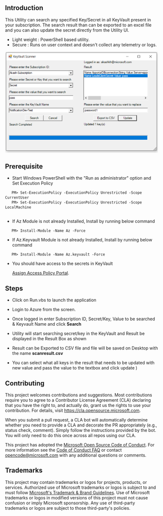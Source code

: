 ## Introduction
This Utility can search any specified Key/Secret in all KeyVault present in your subscription. The search result than can be exported to an excel file and you can also update the secret directly from the Utility UI.

- Light weight : PowerShell based utility.
- Secure : Runs on user context and doesn't collect any telemetry or logs. 


![image.png](https://github.com/microsoft/KeyVaultScannerUtility/blob/main/KeyVaultScannerUtility/Scanner.png)

## Prerequisite  
- Start Windows PowerShell with the "Run as administrator" option and Set Execution Policy 
```
   PM> Set-ExecutionPolicy -ExecutionPolicy Unrestricted -Scope CurrentUser
   PM> Set-ExecutionPolicy -ExecutionPolicy Unrestricted -Scope LocalMachine
   
```
- If Az Module is not already Installed, Install by running below command
```
   PM> Install-Module -Name Az -Force
```
- If Az.Keyvault Module is not already Installed, Install by running below command
```
   PM> Install-Module -Name Az.keyvault -Force
```
- You should have access to the secrets in KeyVault


   [Assign Access Policy Portal](https://docs.microsoft.com/en-us/azure/key-vault/general/assign-access-policy-portal).

## Steps

- Click on Run.vbs to launch the application

- Login to Azure from the screen.

- Once logged in enter Subscription ID, Secret/Key, Value to be searched & Keyvault Name and click **Search**

- Utility will start searching secret/key in the KeyVault and Result be displayed in the Result Box as shown

- Result can be Exported to CSV file and file will be saved on Desktop with the name **scanresult.csv**

- You can select what all keys in the result that needs to be updated with new value and pass the value to the textbox and click update
)
## Contributing

This project welcomes contributions and suggestions.  Most contributions require you to agree to a
Contributor License Agreement (CLA) declaring that you have the right to, and actually do, grant us
the rights to use your contribution. For details, visit https://cla.opensource.microsoft.com.

When you submit a pull request, a CLA bot will automatically determine whether you need to provide
a CLA and decorate the PR appropriately (e.g., status check, comment). Simply follow the instructions
provided by the bot. You will only need to do this once across all repos using our CLA.

This project has adopted the [Microsoft Open Source Code of Conduct](https://opensource.microsoft.com/codeofconduct/).
For more information see the [Code of Conduct FAQ](https://opensource.microsoft.com/codeofconduct/faq/) or
contact [opencode@microsoft.com](mailto:opencode@microsoft.com) with any additional questions or comments.

## Trademarks

This project may contain trademarks or logos for projects, products, or services. Authorized use of Microsoft 
trademarks or logos is subject to and must follow 
[Microsoft's Trademark & Brand Guidelines](https://www.microsoft.com/en-us/legal/intellectualproperty/trademarks/usage/general).
Use of Microsoft trademarks or logos in modified versions of this project must not cause confusion or imply Microsoft sponsorship.
Any use of third-party trademarks or logos are subject to those third-party's policies.
